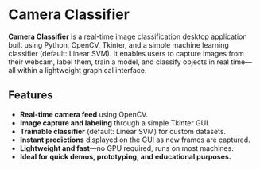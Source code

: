 # Camera Classifier

**Camera Classifier** is a real-time image classification desktop application built using Python, OpenCV, Tkinter, and a simple machine learning classifier (default: Linear SVM). It enables users to capture images from their webcam, label them, train a model, and classify objects in real time—all within a lightweight graphical interface.

## Features

- **Real-time camera feed** using OpenCV.
- **Image capture and labeling** through a simple Tkinter GUI.
- **Trainable classifier** (default: Linear SVM) for custom datasets.
- **Instant predictions** displayed on the GUI as new frames are captured.
- **Lightweight and fast**—no GPU required, runs on most machines.
- **Ideal for quick demos, prototyping, and educational purposes.**



